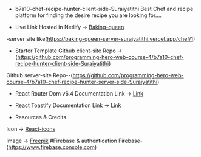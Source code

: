 - b7a10-chef-recipe-hunter-client-side-Suraiyatithi
 Best Chef and recipe platform for finding the desire recipe you are looking for....

- Live Link
Hosted in Netlify -> [Baking-queen](https://baking-queen-69016.web.app/)

-server site like(https://baking-queen-server-suraiyatithi.vercel.app/chef/1)


- Starter Template
Github client-site Repo -> (https://github.com/programming-hero-web-course-4/b7a10-chef-recipe-hunter-client-side-Suraiyatithi)
 
 Github server-site Repo--(https://github.com/programming-hero-web-course-4/b7a10-chef-recipe-hunter-server-side-Suraiyatithi)

- React Router Dom v6.4 
Documentation Link -> [Link](https://reactrouter.com/en/main/start/overview)

- React Toastify
Documentation Link -> [Link](https://www.npmjs.com/package/react-toastify)

- Resources & Credits

Icon -> [React-icons](https://www.react-icons.com/)


Image -> [Freepik](https://www.freepik.com/)
#Firebase & authentication
Firebase-(https://www.firebase.console.com)

